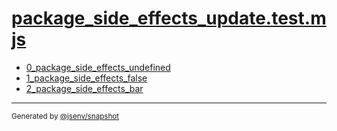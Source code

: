 # [package_side_effects_update.test.mjs](../package_side_effects_update.test.mjs)


- [0_package_side_effects_undefined](0_package_side_effects_undefined/0_package_side_effects_undefined.md)
- [1_package_side_effects_false](1_package_side_effects_false/1_package_side_effects_false.md)
- [2_package_side_effects_bar](2_package_side_effects_bar/2_package_side_effects_bar.md)

---

<sub>
  Generated by <a href="https://github.com/jsenv/core/tree/main/packages/independent/snapshot">@jsenv/snapshot</a>
</sub>
